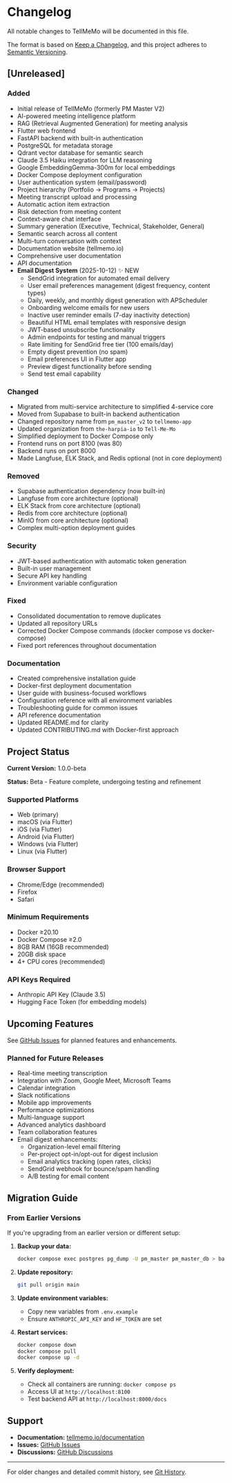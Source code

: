 # Changelog

All notable changes to TellMeMo will be documented in this file.

The format is based on [Keep a Changelog](https://keepachangelog.com/en/1.0.0/),
and this project adheres to [Semantic Versioning](https://semver.org/spec/v2.0.0.html).

## [Unreleased]

### Added
- Initial release of TellMeMo (formerly PM Master V2)
- AI-powered meeting intelligence platform
- RAG (Retrieval Augmented Generation) for meeting analysis
- Flutter web frontend
- FastAPI backend with built-in authentication
- PostgreSQL for metadata storage
- Qdrant vector database for semantic search
- Claude 3.5 Haiku integration for LLM reasoning
- Google EmbeddingGemma-300m for local embeddings
- Docker Compose deployment configuration
- User authentication system (email/password)
- Project hierarchy (Portfolio → Programs → Projects)
- Meeting transcript upload and processing
- Automatic action item extraction
- Risk detection from meeting content
- Context-aware chat interface
- Summary generation (Executive, Technical, Stakeholder, General)
- Semantic search across all content
- Multi-turn conversation with context
- Documentation website (tellmemo.io)
- Comprehensive user documentation
- API documentation
- **Email Digest System** (2025-10-12) ✨ NEW
  - SendGrid integration for automated email delivery
  - User email preferences management (digest frequency, content types)
  - Daily, weekly, and monthly digest generation with APScheduler
  - Onboarding welcome emails for new users
  - Inactive user reminder emails (7-day inactivity detection)
  - Beautiful HTML email templates with responsive design
  - JWT-based unsubscribe functionality
  - Admin endpoints for testing and manual triggers
  - Rate limiting for SendGrid free tier (100 emails/day)
  - Empty digest prevention (no spam)
  - Email preferences UI in Flutter app
  - Preview digest functionality before sending
  - Send test email capability

### Changed
- Migrated from multi-service architecture to simplified 4-service core
- Moved from Supabase to built-in backend authentication
- Changed repository name from `pm_master_v2` to `tellmemo-app`
- Updated organization from `the-harpia-io` to `Tell-Me-Mo`
- Simplified deployment to Docker Compose only
- Frontend runs on port 8100 (was 80)
- Backend runs on port 8000
- Made Langfuse, ELK Stack, and Redis optional (not in core deployment)

### Removed
- Supabase authentication dependency (now built-in)
- Langfuse from core architecture (optional)
- ELK Stack from core architecture (optional)
- Redis from core architecture (optional)
- MinIO from core architecture (optional)
- Complex multi-option deployment guides

### Security
- JWT-based authentication with automatic token generation
- Built-in user management
- Secure API key handling
- Environment variable configuration

### Fixed
- Consolidated documentation to remove duplicates
- Updated all repository URLs
- Corrected Docker Compose commands (docker compose vs docker-compose)
- Fixed port references throughout documentation

### Documentation
- Created comprehensive installation guide
- Docker-first deployment documentation
- User guide with business-focused workflows
- Configuration reference with all environment variables
- Troubleshooting guide for common issues
- API reference documentation
- Updated README.md for clarity
- Updated CONTRIBUTING.md with Docker-first approach

## Project Status

**Current Version:** 1.0.0-beta

**Status:** Beta - Feature complete, undergoing testing and refinement

### Supported Platforms
- Web (primary)
- macOS (via Flutter)
- iOS (via Flutter)
- Android (via Flutter)
- Windows (via Flutter)
- Linux (via Flutter)

### Browser Support
- Chrome/Edge (recommended)
- Firefox
- Safari

### Minimum Requirements
- Docker ≥20.10
- Docker Compose ≥2.0
- 8GB RAM (16GB recommended)
- 20GB disk space
- 4+ CPU cores (recommended)

### API Keys Required
- Anthropic API Key (Claude 3.5)
- Hugging Face Token (for embedding models)

## Upcoming Features

See [GitHub Issues](https://github.com/Tell-Me-Mo/tellmemo-app/issues) for planned features and enhancements.

### Planned for Future Releases
- Real-time meeting transcription
- Integration with Zoom, Google Meet, Microsoft Teams
- Calendar integration
- Slack notifications
- Mobile app improvements
- Performance optimizations
- Multi-language support
- Advanced analytics dashboard
- Team collaboration features
- Email digest enhancements:
  - Organization-level email filtering
  - Per-project opt-in/opt-out for digest inclusion
  - Email analytics tracking (open rates, clicks)
  - SendGrid webhook for bounce/spam handling
  - A/B testing for email content

## Migration Guide

### From Earlier Versions

If you're upgrading from an earlier version or different setup:

1. **Backup your data:**
   ```bash
   docker compose exec postgres pg_dump -U pm_master pm_master_db > backup.sql
   ```

2. **Update repository:**
   ```bash
   git pull origin main
   ```

3. **Update environment variables:**
   - Copy new variables from `.env.example`
   - Ensure `ANTHROPIC_API_KEY` and `HF_TOKEN` are set

4. **Restart services:**
   ```bash
   docker compose down
   docker compose pull
   docker compose up -d
   ```

5. **Verify deployment:**
   - Check all containers are running: `docker compose ps`
   - Access UI at `http://localhost:8100`
   - Test backend API at `http://localhost:8000/docs`

## Support

- **Documentation:** [tellmemo.io/documentation](https://tellmemo.io/documentation)
- **Issues:** [GitHub Issues](https://github.com/Tell-Me-Mo/tellmemo-app/issues)
- **Discussions:** [GitHub Discussions](https://github.com/Tell-Me-Mo/tellmemo-app/discussions)

---

For older changes and detailed commit history, see [Git History](https://github.com/Tell-Me-Mo/tellmemo-app/commits/main).
